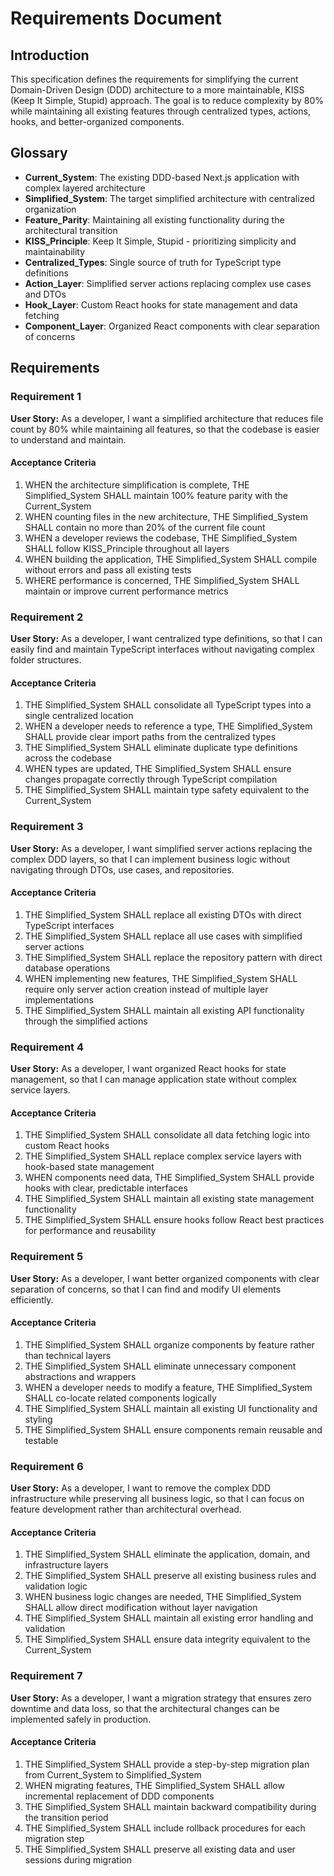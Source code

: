 # Requirements Document

## Introduction

This specification defines the requirements for simplifying the current Domain-Driven Design (DDD) architecture to a more maintainable, KISS (Keep It Simple, Stupid) approach. The goal is to reduce complexity by 80% while maintaining all existing features through centralized types, actions, hooks, and better-organized components.

## Glossary

- **Current_System**: The existing DDD-based Next.js application with complex layered architecture
- **Simplified_System**: The target simplified architecture with centralized organization
- **Feature_Parity**: Maintaining all existing functionality during the architectural transition
- **KISS_Principle**: Keep It Simple, Stupid - prioritizing simplicity and maintainability
- **Centralized_Types**: Single source of truth for TypeScript type definitions
- **Action_Layer**: Simplified server actions replacing complex use cases and DTOs
- **Hook_Layer**: Custom React hooks for state management and data fetching
- **Component_Layer**: Organized React components with clear separation of concerns

## Requirements

### Requirement 1

**User Story:** As a developer, I want a simplified architecture that reduces file count by 80% while maintaining all features, so that the codebase is easier to understand and maintain.

#### Acceptance Criteria

1. WHEN the architecture simplification is complete, THE Simplified_System SHALL maintain 100% feature parity with the Current_System
2. WHEN counting files in the new architecture, THE Simplified_System SHALL contain no more than 20% of the current file count
3. WHEN a developer reviews the codebase, THE Simplified_System SHALL follow KISS_Principle throughout all layers
4. WHEN building the application, THE Simplified_System SHALL compile without errors and pass all existing tests
5. WHERE performance is concerned, THE Simplified_System SHALL maintain or improve current performance metrics

### Requirement 2

**User Story:** As a developer, I want centralized type definitions, so that I can easily find and maintain TypeScript interfaces without navigating complex folder structures.

#### Acceptance Criteria

1. THE Simplified_System SHALL consolidate all TypeScript types into a single centralized location
2. WHEN a developer needs to reference a type, THE Simplified_System SHALL provide clear import paths from the centralized types
3. THE Simplified_System SHALL eliminate duplicate type definitions across the codebase
4. WHEN types are updated, THE Simplified_System SHALL ensure changes propagate correctly through TypeScript compilation
5. THE Simplified_System SHALL maintain type safety equivalent to the Current_System

### Requirement 3

**User Story:** As a developer, I want simplified server actions replacing the complex DDD layers, so that I can implement business logic without navigating through DTOs, use cases, and repositories.

#### Acceptance Criteria

1. THE Simplified_System SHALL replace all existing DTOs with direct TypeScript interfaces
2. THE Simplified_System SHALL replace all use cases with simplified server actions
3. THE Simplified_System SHALL replace the repository pattern with direct database operations
4. WHEN implementing new features, THE Simplified_System SHALL require only server action creation instead of multiple layer implementations
5. THE Simplified_System SHALL maintain all existing API functionality through the simplified actions

### Requirement 4

**User Story:** As a developer, I want organized React hooks for state management, so that I can manage application state without complex service layers.

#### Acceptance Criteria

1. THE Simplified_System SHALL consolidate all data fetching logic into custom React hooks
2. THE Simplified_System SHALL replace complex service layers with hook-based state management
3. WHEN components need data, THE Simplified_System SHALL provide hooks with clear, predictable interfaces
4. THE Simplified_System SHALL maintain all existing state management functionality
5. THE Simplified_System SHALL ensure hooks follow React best practices for performance and reusability

### Requirement 5

**User Story:** As a developer, I want better organized components with clear separation of concerns, so that I can find and modify UI elements efficiently.

#### Acceptance Criteria

1. THE Simplified_System SHALL organize components by feature rather than technical layers
2. THE Simplified_System SHALL eliminate unnecessary component abstractions and wrappers
3. WHEN a developer needs to modify a feature, THE Simplified_System SHALL co-locate related components logically
4. THE Simplified_System SHALL maintain all existing UI functionality and styling
5. THE Simplified_System SHALL ensure components remain reusable and testable

### Requirement 6

**User Story:** As a developer, I want to remove the complex DDD infrastructure while preserving all business logic, so that I can focus on feature development rather than architectural overhead.

#### Acceptance Criteria

1. THE Simplified_System SHALL eliminate the application, domain, and infrastructure layers
2. THE Simplified_System SHALL preserve all existing business rules and validation logic
3. WHEN business logic changes are needed, THE Simplified_System SHALL allow direct modification without layer navigation
4. THE Simplified_System SHALL maintain all existing error handling and validation
5. THE Simplified_System SHALL ensure data integrity equivalent to the Current_System

### Requirement 7

**User Story:** As a developer, I want a migration strategy that ensures zero downtime and data loss, so that the architectural changes can be implemented safely in production.

#### Acceptance Criteria

1. THE Simplified_System SHALL provide a step-by-step migration plan from Current_System to Simplified_System
2. WHEN migrating features, THE Simplified_System SHALL allow incremental replacement of DDD components
3. THE Simplified_System SHALL maintain backward compatibility during the transition period
4. THE Simplified_System SHALL include rollback procedures for each migration step
5. THE Simplified_System SHALL preserve all existing data and user sessions during migration
